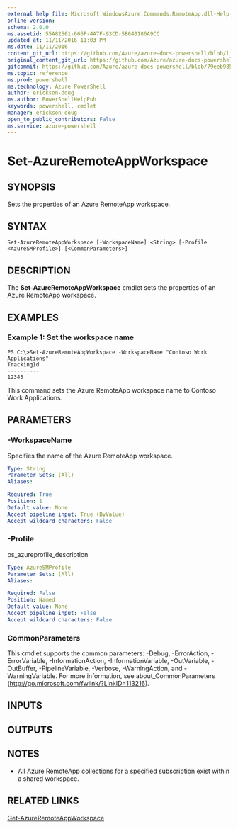 ```yaml
---
external help file: Microsoft.WindowsAzure.Commands.RemoteApp.dll-Help.xml
online version: 
schema: 2.0.0
ms.assetid: 55A82561-666F-4A7F-93CD-5B640186A9CC
updated_at: 11/11/2016 11:03 PM
ms.date: 11/11/2016
content_git_url: https://github.com/Azure/azure-docs-powershell/blob/live/azureps-cmdlets-docs/ServiceManagement/Azure.RemoteApp/v1.6.1/Set-AzureRemoteAppWorkspace.md
original_content_git_url: https://github.com/Azure/azure-docs-powershell/blob/live/azureps-cmdlets-docs/ServiceManagement/Azure.RemoteApp/v1.6.1/Set-AzureRemoteAppWorkspace.md
gitcommit: https://github.com/Azure/azure-docs-powershell/blob/79eeb985ea480979357fb4695832a0c3d29a48bf/azureps-cmdlets-docs/ServiceManagement/Azure.RemoteApp/v1.6.1/Set-AzureRemoteAppWorkspace.md
ms.topic: reference
ms.prod: powershell
ms.technology: Azure PowerShell
author: erickson-doug
ms.author: PowerShellHelpPub
keywords: powershell, cmdlet
manager: erickson-doug
open_to_public_contributors: False
ms.service: azure-powershell
---
```


# Set-AzureRemoteAppWorkspace

## SYNOPSIS
Sets the properties of an Azure RemoteApp workspace.

## SYNTAX

```
Set-AzureRemoteAppWorkspace [-WorkspaceName] <String> [-Profile <AzureSMProfile>] [<CommonParameters>]
```

## DESCRIPTION
The **Set-AzureRemoteAppWorkspace** cmdlet sets the properties of an Azure RemoteApp workspace.

## EXAMPLES

### Example 1: Set the workspace name
```
PS C:\>Set-AzureRemoteAppWorkspace -WorkspaceName "Contoso Work Applications"
TrackingId
----------
12345
```

This command sets the Azure RemoteApp workspace name to Contoso Work Applications.

## PARAMETERS

### -WorkspaceName
Specifies the name of the Azure RemoteApp workspace.

```yaml
Type: String
Parameter Sets: (All)
Aliases: 

Required: True
Position: 1
Default value: None
Accept pipeline input: True (ByValue)
Accept wildcard characters: False
```

### -Profile
ps_azureprofile_description

```yaml
Type: AzureSMProfile
Parameter Sets: (All)
Aliases: 

Required: False
Position: Named
Default value: None
Accept pipeline input: False
Accept wildcard characters: False
```

### CommonParameters
This cmdlet supports the common parameters: -Debug, -ErrorAction, -ErrorVariable, -InformationAction, -InformationVariable, -OutVariable, -OutBuffer, -PipelineVariable, -Verbose, -WarningAction, and -WarningVariable. For more information, see about_CommonParameters (http://go.microsoft.com/fwlink/?LinkID=113216).

## INPUTS

## OUTPUTS

## NOTES
* All Azure RemoteApp collections for a specified subscription exist within a shared workspace.

## RELATED LINKS

[Get-AzureRemoteAppWorkspace](xref:ServiceManagement/Azure.RemoteApp/v1.6.1/Get-AzureRemoteAppWorkspace.md)


